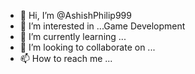 - 👋 Hi, I’m @AshishPhilip999
- 👀 I’m interested in ...Game Development
- 🌱 I’m currently learning ...
- 💞️ I’m looking to collaborate on ...
- 📫 How to reach me ...

<!---
AshishPhilip999/AshishPhilip999 is a ✨ special ✨ repository because its `README.md` (this file) appears on your GitHub profile.
You can click the Preview link to take a look at your changes.
--->
